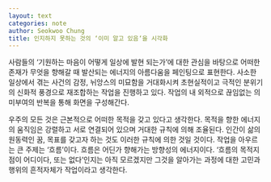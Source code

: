 ```yaml
---
layout: text
categories: note
author: Seokwoo Chung
title: 인지하지 못하는 것의 ‘이미 알고 있음‘을 시각화
---
```


사람들의 ‘기원하는 마음이 어떻게 일상에 발현 되는가’에 대한 관심을 바탕으로 어떠한 존재가 무엇을 향해갈 때 발산되는 에너지의 아름다움을 페인팅으로 표현한다.
사소한 일상에서 겪는 사건의 감정, 뉘앙스의 미묘함을 거대화시켜 초현실적이고 극적인 분위기의 신화적 풍경으로 재조합하는 작업을 진행하고 있다. 작업의 내 외적으로 끊임없는 의미부여의 반복을 통해 화면을 구성해간다.

우주의 모든 것은 근본적으로 어떠한 목적을 갖고 있다고 생각한다. 목적을 향한 에너지의 움직임은 강렬하고 서로 연결되어 있으며 거대한 규칙에 의해 조율된다. 인간이 삶의 원동력인 꿈, 목표를 갖고자 하는 것도 이러한 규칙에 의한 것일 것이다. 작업을 아우르는 큰 주제는 ‘흐름’이다. 흐름은 어딘가 향해가는 방향성의 에너지이다. ‘흐름의 목적지점이 어디이다, 또는 없다’인지는 아직 모르겠지만 그것을 알아가는 과정에 대한 고민과 행위의 흔적자체가 작업이라고 생각한다.
